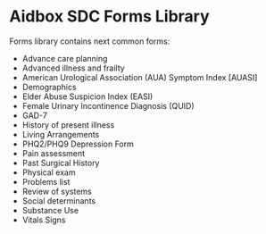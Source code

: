 # Aidbox SDC Forms Library

Forms library contains next common forms:

- Advance care planning
- Advanced illness and frailty
- American Urological Association (AUA) Symptom Index [AUASI]
- Demographics
- Elder Abuse Suspicion Index (EASI)
- Female Urinary Incontinence Diagnosis (QUID)
- GAD-7
- History of present illness
- Living Arrangements
- PHQ2/PHQ9 Depression Form
- Pain assessment
- Past Surgical History
- Physical exam
- Problems list
- Review of systems
- Social determinants
- Substance Use
- Vitals Signs
